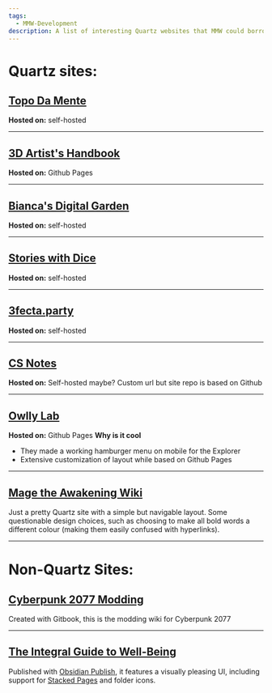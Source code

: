 ```yaml
---
tags:
  - MMW-Development
description: A list of interesting Quartz websites that MMW could borrow ideas from
---
```

# Quartz sites:

## [Topo Da Mente](https://www.pmcf.xyz/topo-da-mente/)

**Hosted on:** self-hosted

---
## [3D Artist's Handbook](https://sidney-eliot.github.io/3d-artists-handbook/)

**Hosted on:** Github Pages

---
## [Bianca's Digital Garden](https://garden.bianca.digital/)

**Hosted on:** self-hosted

---
## [Stories with Dice](https://storieswithdice.com/)

**Hosted on:** self-hosted

---
## [3fecta.party](https://3fecta.party/)

**Hosted on:** self-hosted

---
## [CS Notes](https://notes.yxy.ninja/)

**Hosted on:** Self-hosted maybe? Custom url but site repo is based on Github

---
## [Owlly Lab](https://www.mara-li.fr/)

**Hosted on:** Github Pages
**Why is it cool**
* They made a working hamburger menu on mobile for the Explorer
* Extensive customization of layout while based on Github Pages

---

## [Mage the Awakening Wiki](https://lakeinlove.github.io/Mage-The-Awakening/)

Just a pretty Quartz site with a simple but navigable layout. Some questionable design choices, such as choosing to make all bold words a different colour (making them easily confused with hyperlinks).

---

# Non-Quartz Sites:

## [Cyberpunk 2077 Modding](https://wiki.redmodding.org/cyberpunk-2077-modding/)

Created with Gitbook, this is the modding wiki for Cyberpunk 2077

---

## [The Integral Guide to Well-Being](https://integralguide.com/About)

Published with [Obsidian Publish](https://obsidian.md/publish), it features a visually pleasing UI, including support for [Stacked Pages](https://help.obsidian.md/User+interface/Tabs#Stack+tab+groups) and folder icons.
